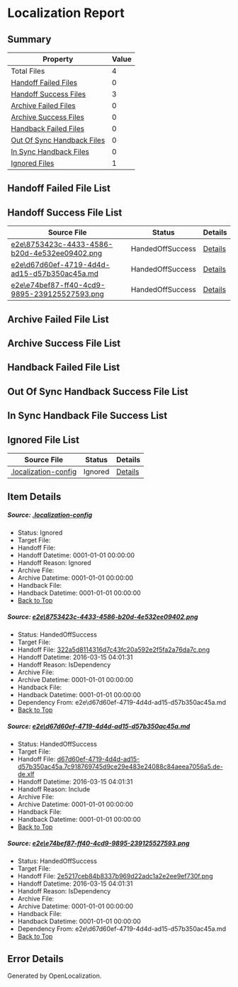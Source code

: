 # <a name='report-top'></a> Localization Report

## Summary
 Property | Value 
 -------- | ----- 
 Total Files | 4
[ Handoff Failed Files ](#handoff-failed-list)| 0
[ Handoff Success Files ](#handoff-success-list)| 3
[ Archive Failed Files ](#archive-failed-list)| 0
[ Archive Success Files ](#archive-success-list)| 0
[ Handback Failed Files ](#handback-failed-list)| 0
[ Out Of Sync Handback Files ](#outofsync-handback-success-list)| 0
[ In Sync Handback Files ](#insync-handback-success-list)| 0
[ Ignored Files ](#ignored-list)| 1

## <a name='handoff-failed-list'></a> Handoff Failed File List

## <a name='handoff-success-list'></a> Handoff Success File List
 Source File | Status | Details 
 ----------- | ------ | ------- 
 [e2e\8753423c-4433-4586-b20d-4e532ee09402.png](https://github.com/OpenLocalizationTest/oltest/blob/39c108d96daad7af676dd7b7dee6f87e15d767a9/e2e/8753423c-4433-4586-b20d-4e532ee09402.png) | HandedOffSuccess | [Details](#322a5d8114316d7c43fc20a592e2f5fa2a76da7c1)
 [e2e\d67d60ef-4719-4d4d-ad15-d57b350ac45a.md](https://github.com/OpenLocalizationTest/oltest/blob/39c108d96daad7af676dd7b7dee6f87e15d767a9/e2e/d67d60ef-4719-4d4d-ad15-d57b350ac45a.md) | HandedOffSuccess | [Details](#dbeb958d8bd0cb9cb7bf3533d725dfacc389d2842)
 [e2e\e74bef87-ff40-4cd9-9895-239125527593.png](https://github.com/OpenLocalizationTest/oltest/blob/39c108d96daad7af676dd7b7dee6f87e15d767a9/e2e/e74bef87-ff40-4cd9-9895-239125527593.png) | HandedOffSuccess | [Details](#2e5217ceb84b8337b969d22adc1a2e2ee9ef730f3)

## <a name='archive-failed-list'></a> Archive Failed File List

## <a name='archive-success-list'></a> Archive Success File List

## <a name='handback-failed-list'></a> Handback Failed File List

## <a name='outofsync-handback-success-list'></a> Out Of Sync Handback Success File List

## <a name='insync-handback-success-list'></a> In Sync Handback File Success List

## <a name='ignored-list'></a> Ignored File List
 Source File | Status | Details 
 ----------- | ------ | ------- 
 [.localization-config](https://github.com/OpenLocalizationTest/oltest/blob/39c108d96daad7af676dd7b7dee6f87e15d767a9/.localization-config) | Ignored | [Details](#66aca4b1c2f43b14ec41e0e427345df94af1d5e10)

## Item Details
##### <a name='66aca4b1c2f43b14ec41e0e427345df94af1d5e10'></a> Source: [.localization-config](https://github.com/OpenLocalizationTest/oltest/blob/39c108d96daad7af676dd7b7dee6f87e15d767a9/.localization-config)
* Status: Ignored
* Target File: 
* Handoff File: 
* Handoff Datetime: 0001-01-01 00:00:00
* Handoff Reason: Ignored
* Archive File: 
* Archive Datetime: 0001-01-01 00:00:00
* Handback File: 
* Handback Datetime: 0001-01-01 00:00:00
* [Back to Top](#report-top)

##### <a name='322a5d8114316d7c43fc20a592e2f5fa2a76da7c1'></a> Source: [e2e\8753423c-4433-4586-b20d-4e532ee09402.png](https://github.com/OpenLocalizationTest/oltest/blob/39c108d96daad7af676dd7b7dee6f87e15d767a9/e2e/8753423c-4433-4586-b20d-4e532ee09402.png)
* Status: HandedOffSuccess
* Target File: 
* Handoff File: [322a5d8114316d7c43fc20a592e2f5fa2a76da7c.png](https://github.com/OpenLocalizationTestOrg/olhandoff/blob/d8301dde5b466a83237489b2bde31ef1ebac12ac/ol-handoff/OpenLocalizationTestOrg/oltest.de-de/yuwzho/ht/322a5d8114316d7c43fc20a592e2f5fa2a76da7c.png)
* Handoff Datetime: 2016-03-15 04:01:31
* Handoff Reason: IsDependency
* Archive File: 
* Archive Datetime: 0001-01-01 00:00:00
* Handback File: 
* Handback Datetime: 0001-01-01 00:00:00
* Dependency From: e2e\d67d60ef-4719-4d4d-ad15-d57b350ac45a.md
* [Back to Top](#report-top)

##### <a name='dbeb958d8bd0cb9cb7bf3533d725dfacc389d2842'></a> Source: [e2e\d67d60ef-4719-4d4d-ad15-d57b350ac45a.md](https://github.com/OpenLocalizationTest/oltest/blob/39c108d96daad7af676dd7b7dee6f87e15d767a9/e2e/d67d60ef-4719-4d4d-ad15-d57b350ac45a.md)
* Status: HandedOffSuccess
* Target File: 
* Handoff File: [d67d60ef-4719-4d4d-ad15-d57b350ac45a.7c918769745d9ce29e483e24088c84aeea7056a5.de-de.xlf](https://github.com/OpenLocalizationTestOrg/olhandoff/blob/d8301dde5b466a83237489b2bde31ef1ebac12ac/ol-handoff/OpenLocalizationTestOrg/oltest.de-de/yuwzho/ht/d67d60ef-4719-4d4d-ad15-d57b350ac45a.7c918769745d9ce29e483e24088c84aeea7056a5.de-de.xlf)
* Handoff Datetime: 2016-03-15 04:01:31
* Handoff Reason: Include
* Archive File: 
* Archive Datetime: 0001-01-01 00:00:00
* Handback File: 
* Handback Datetime: 0001-01-01 00:00:00
* [Back to Top](#report-top)

##### <a name='2e5217ceb84b8337b969d22adc1a2e2ee9ef730f3'></a> Source: [e2e\e74bef87-ff40-4cd9-9895-239125527593.png](https://github.com/OpenLocalizationTest/oltest/blob/39c108d96daad7af676dd7b7dee6f87e15d767a9/e2e/e74bef87-ff40-4cd9-9895-239125527593.png)
* Status: HandedOffSuccess
* Target File: 
* Handoff File: [2e5217ceb84b8337b969d22adc1a2e2ee9ef730f.png](https://github.com/OpenLocalizationTestOrg/olhandoff/blob/d8301dde5b466a83237489b2bde31ef1ebac12ac/ol-handoff/OpenLocalizationTestOrg/oltest.de-de/yuwzho/ht/2e5217ceb84b8337b969d22adc1a2e2ee9ef730f.png)
* Handoff Datetime: 2016-03-15 04:01:31
* Handoff Reason: IsDependency
* Archive File: 
* Archive Datetime: 0001-01-01 00:00:00
* Handback File: 
* Handback Datetime: 0001-01-01 00:00:00
* Dependency From: e2e\d67d60ef-4719-4d4d-ad15-d57b350ac45a.md
* [Back to Top](#report-top)


## Error Details

Generated by OpenLocalization.
